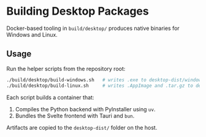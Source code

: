 # Building Desktop Packages

Docker-based tooling in `build/desktop/` produces native binaries for Windows and Linux.

## Usage

Run the helper scripts from the repository root:

```bash
./build/desktop/build-windows.sh   # writes .exe to desktop-dist/windows
./build/desktop/build-linux.sh     # writes .AppImage and .tar.gz to desktop-dist/linux
```

Each script builds a container that:

1. Compiles the Python backend with PyInstaller using `uv`.
2. Bundles the Svelte frontend with Tauri and `bun`.

Artifacts are copied to the `desktop-dist/` folder on the host.
